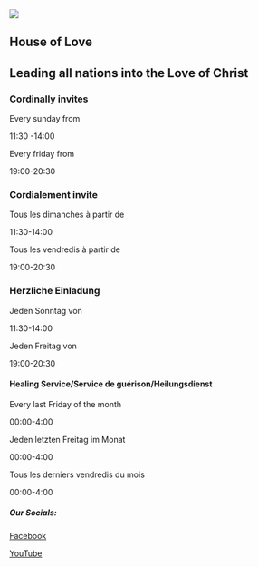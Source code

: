 <DOCTYPE html>
  <head> <link rel="stylesheet" href="styles.css">
  <meta charset="UTF-8" />
    <meta name="viewport" content="width=device-width, initial-scale=1.0" />
  </head>
  <body>
    <img src='https://yt3.googleusercontent.com/ytc/AIdro_mf9kbL1r1LVgc79NUT7ou-ogvq5bO-fvtcr8RhP217RQ=s160-c-k-c0x00ffffff-no-rj'>
    <Section>
      <h1>House of Love</h1>
      <h2>Leading all nations into the Love of Christ
      </h2>
    </Section> 
    <Section>
      <H3>Cordinally invites</h3>
      <p class='Tag'>Every sunday from</p>
<p class='Uhr'>11:30 -14:00<p>
 <p class='Tag'>Every friday from</p><p class='Uhr'>19:00-20:30</p>
    </Section>
    <Section>
    <H3>Cordialement invite</h3>
    <p class='Tag'>Tous les dimanches à partir de
</p>
<p class='Uhr'>11:30-14:00<p>
 <p class='Tag'>Tous les vendredis à partir de</p><p class='Uhr'>19:00-20:30</p>
    </Section>
    <Section>
      <H3>Herzliche Einladung</H3>
<p class='Tag'>Jeden Sonntag von</p>
<p class='Uhr'>11:30-14:00<p>
 <p class='Tag'>Jeden Freitag von</p><p class='Uhr'>19:00-20:30<p>
    </Section>
    <Section>
    <H4> Healing Service/Service de guérison/Heilungsdienst</H4>
    <p class='Tag'>Every last Friday of the month<p>
  <p class='Uhr'>00:00-4:00</p>
  <p class='Tag'>Jeden letzten Freitag im Monat<p>
    <p class='Uhr'>00:00-4:00</p>
    <p class='Tag'>Tous les derniers vendredis du mois<p>
      <p class='Uhr'>00:00-4:00</p>
    </Section>
  <H5>Our Socials:</H5>
  <p> <a href='https://www.facebook.com/p/House-of-Love-Ministries-Int-Hamburg-100076542522259/?locale=de_DE'>Facebook </a><p>
    <p> <a href='https://www.youtube.com/@holmitv8087'>YouTube<p>
  

